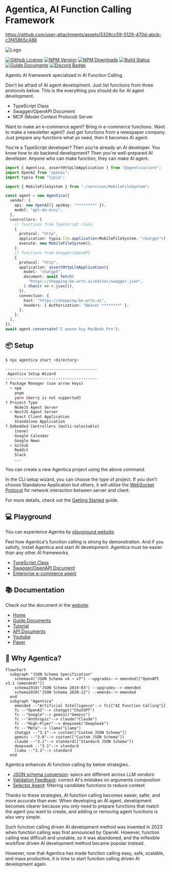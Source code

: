 # Agentica, AI Function Calling Framework

https://github.com/user-attachments/assets/5326cc59-5129-470d-abcb-c3f458b5c488

![Logo](https://wrtnlabs.io/agentica/logo.png)

[![GitHub License](https://img.shields.io/badge/license-MIT-blue.svg)](https://github.com/wrtnlabs/agentica/blob/master/LICENSE)
[![NPM Version](https://img.shields.io/npm/v/@agentica/core.svg)](https://www.npmjs.com/package/@agentica/core)
[![NPM Downloads](https://img.shields.io/npm/dm/@agentica/core.svg)](https://www.npmjs.com/package/@agentica/core)
[![Build Status](https://github.com/wrtnlabs/agentica/workflows/build/badge.svg)](https://github.com/wrtnlabs/agentica/actions?query=workflow%3Abuild)
[![Guide Documents](https://img.shields.io/badge/Guide-Documents-forestgreen)](https://wrtnlabs.io/agentica/)
[![Discord Badge](https://img.shields.io/badge/discord-samchon-d91965?style=flat&labelColor=5866f2&logo=discord&logoColor=white&link=https://discord.gg/E94XhzrUCZ)](https://discord.gg/aMhRmzkqCx)

Agentic AI framework specialized in AI Function Calling.

Don't be afraid of AI agent development. Just list functions from three protocols below. This is the everything you should do for AI agent development.

- TypeScript Class
- Swagger/OpenAPI Document
- MCP (Model Context Protocol) Server

Want to make an e-commerce agent? Bring in e-commerce functions. Want to make a newsletter agent? Just get functions from a newspaper company. Just prepare any functions what yo need, then it becomes AI agent.

You're a TypeScript developer? Then you're already an AI developer. You know how to do backend development? Then you're well-prepared AI developer. Anyone who can make function, they can make AI agent.

```typescript
import { Agentica, assertHttpLlmApplication } from "@agentica/core";
import OpenAI from "openai";
import typia from "typia";

import { MobileFileSystem } from "./services/MobileFileSystem";

const agent = new Agentica({
  vendor: {
    api: new OpenAI({ apiKey: "********" }),
    model: "gpt-4o-mini",
  },
  controllers: [
    // functions from TypeScript class
    {
      protocol: "http",
      application: typia.llm.application<MobileFileSystem, "chatgpt">(),
      execute: new MobileFileSystem(),
    },
    // functions from Swagger/OpenAPI
    {
      protocol: "http",
      application: assertHttpLlmApplication({
        model: "chatgpt",
        document: await fetch(
          "https://shopping-be.wrtn.ai/editor/swagger.json",
        ).then(r => r.json()),
      }),
      connection: {
        host: "https://shopping-be.wrtn.ai",
        headers: { Authorization: "Bearer ********" },
      },
    },
  ],
});
await agent.conversate("I wanna buy MacBook Pro");
```

## 📦 Setup

```bash
$ npx agentica start <directory>

----------------------------------------
 Agentica Setup Wizard
----------------------------------------
? Package Manager (use arrow keys)
  > npm
    pnpm
    yarn (berry is not supported)
? Project Type
    NodeJS Agent Server
  > NestJS Agent Server
    React Client Application
    Standalone Application
? Embedded Controllers (multi-selectable)
    (none)
    Google Calendar
    Google News
  > Github
    Reddit
    Slack
    ...
```

You can create a new Agentica project using the above command.

In the CLI setup wizard, you can choose the type of project. If you don't choose Standalone Application but others, it will utilize the [WebSocket Protocol](https://wrtnlabs.io/agentica/docs/websocket/) for network interaction between server and client.

For more details, check out the [Getting Started](https://wrtnlabs.io/agentica/docs/) guide.

## 💻 Playground

You can experience Agentia by [playground website](https://wrtnlabs.io/agentica/playground).

Feel how Agentica's function calling is strong by demonstration. And if you satisfy, install Agentica and start AI development. Agentica must be easier than any other AI frameworks.

- [TypeScript Class](https://wrtnlabs.io/agentica/playground/bbs)
- [Swagger/OpenAPI Document](https://wrtnlabs.io/agentica/playground/swagger)
- [Enterprise e-commerce agent](https://wrtnlabs.io/agentica/playground/shopping)

<!--
@todo this section would be changed after making tutorial playground
-->

## 📚 Documentation

Check out the document in the [website](https://wrtnlabs.io/agentica).

- [Home](https://wrtnlabs.io/agentica)
- [Guide Documents](https://wrtnlabs.io/agentica/docs)
- [Tutorial](https://wrtnlabs.io/agentica/tutorial)
- [API Documents](https://wrtnlabs.io/agentica/api)
- [Youtube](https://www.youtube.com/@wrtnlabs)
- [Paper](https://wrtnlabs.io/agentica/paper)

## 🌟 Why Agentica?

```mermaid
flowchart
  subgraph "JSON Schema Specification"
    schemav4("JSON Schema v4 ~ v7") --upgrades--> emended[["OpenAPI v3.1 (emended)"]]
    schema2910("JSON Schema 2019-03") --upgrades--> emended
    schema2020("JSON Schema 2020-12") --emends--> emended
  end
  subgraph "Agentica"
    emended --"Artificial Intelligence"--> fc{{"AI Function Calling"}}
    fc --"OpenAI"--> chatgpt("ChatGPT")
    fc --"Google"--> gemini("Gemini")
    fc --"Anthropic"--> claude("Claude")
    fc --"High-Flyer"--> deepseek("DeepSeek")
    fc --"Meta"--> llama("Llama")
    chatgpt --"3.1"--> custom(["Custom JSON Schema"])
    gemini --"3.0"--> custom(["Custom JSON Schema"])
    claude --"3.1"--> standard(["Standard JSON Schema"])
    deepseek --"3.1"--> standard
    llama --"3.1"--> standard
  end
```

Agentica enhances AI function calling by below strategies.

- [JSON schema conversion](https://wrtnlabs.io/agentica/docs/core/vendor/#schema-specification): specs are different across LLM vendors
- [Validation Feedback](https://wrtnlabs.io/agentica/docs/concepts/function-calling#validation-feedback): correct AI's mistakes on arguments composition
- [Selector Agent](https://wrtnlabs.io/agentica/docs/concepts/function-calling#orchestration-strategy): filtering candidate functions to reduce context

Thanks to these strategies, AI function calling becomes easier, safer, and more accurate than ever. When developing an AI agent, development becomes clearer because you only need to prepare functions that match the agent you want to create, and adding or removing agent functions is also very simple.

Such function calling driven AI development method was invented in 2023 when function calling was first announced by OpenAI. However, function calling was difficult and unstable, so it was abandoned, and the inflexible workflow driven AI development method became popular instead.

However, now that Agentica has made function calling easy, safe, scalable, and mass productive, it is time to start function calling driven AI development again.
